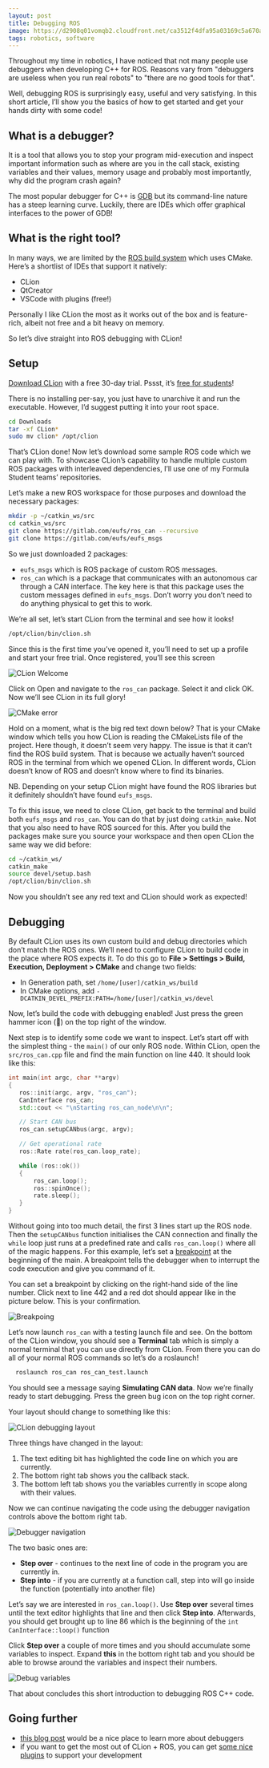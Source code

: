 ```yaml
---
layout: post
title: Debugging ROS
image: https://d2908q01vomqb2.cloudfront.net/ca3512f4dfa95a03169c5a670a4c91a19b3077b4/2018/11/26/ros-logo.jpg
tags: robotics, software
---
```


Throughout my time in robotics, I have noticed that not many people use debuggers when developing C++ for ROS. Reasons vary from "debuggers are useless when you run real robots" to "there are no good tools for that".

Well, debugging ROS is surprisingly easy, useful and very satisfying. In this short article, I’ll show you the basics of how to get started and get your hands dirty with some code!

## What is a debugger?

It is a tool that allows you to stop your program mid-execution and inspect important information such as where are you in the call stack, existing variables and their values, memory usage and probably most importantly, why did the program crash again?

The most popular debugger for C++ is [GDB](https://www.gnu.org/software/gdb/) but its command-line nature has a steep learning curve. Luckily, there are IDEs which offer graphical interfaces to the power of GDB!

## What is the right tool?

In many ways, we are limited by the [ROS build system](http://wiki.ros.org/catkin) which uses CMake. Here’s a shortlist of IDEs that support it natively:

- CLion
- QtCreator
- VSCode with plugins (free!)

Personally I like CLion the most as it works out of the box and is feature-rich, albeit not free and a bit heavy on memory.

So let’s dive straight into ROS debugging with CLion!

## Setup

[Download CLion](https://www.jetbrains.com/clion/download/) with a free 30-day trial. Pssst, it’s [free for students](https://www.jetbrains.com/student/)!

There is no installing per-say, you just have to unarchive it and run the executable. However, I’d suggest putting it into your root space.

```bash
cd Downloads
tar -xf CLion*
sudo mv clion* /opt/clion
```

That’s CLion done! Now let’s download some sample ROS code which we can play with. To showcase CLion’s capability to handle multiple custom ROS packages with interleaved dependencies, I’ll use one of my Formula Student teams’ repositories.

Let’s make a new ROS workspace for those purposes and download the necessary packages:

```bash
mkdir -p ~/catkin_ws/src
cd catkin_ws/src
git clone https://gitlab.com/eufs/ros_can --recursive
git clone https://gitlab.com/eufs/eufs_msgs
```

So we just downloaded 2 packages:

- `eufs_msgs` which is ROS package of custom ROS messages.
- `ros_can` which is a package that communicates with an autonomous car through a CAN interface. The key here is that this package uses the custom messages defined in `eufs_msgs`. Don’t worry you don’t need to do anything physical to get this to work.

We’re all set, let’s start CLion from the terminal and see how it looks!

```bash
/opt/clion/bin/clion.sh
```

Since this is the first time you’ve opened it, you’ll need to set up a profile and start your free trial. Once registered, you’ll see this screen

![CLion Welcome](../img/clion_welcome.png)

Click on Open and navigate to the `ros_can` package. Select it and click OK. Now we’ll see CLion in its full glory!

![CMake error](../img/clion_cmake_error.png)

Hold on a moment, what is the big red text down below? That is your CMake window which tells you how CLion is reading the CMakeLists file of the project. Here though, it doesn’t seem very happy. The issue is that it can’t find the ROS build system. That is because we actually haven’t sourced ROS in the terminal from which we opened CLion. In different words, CLion doesn’t know of ROS and doesn’t know where to find its binaries.

NB. Depending on your setup CLion might have found the ROS libraries but it definitely shouldn’t have found `eufs_msgs`.

To fix this issue, we need to close CLion, get back to the terminal and build both `eufs_msgs` and `ros_can`. You can do that by just doing `catkin_make`. Not that you also need to have ROS sourced for this. After you build the packages make sure you source your workspace and then open CLion the same way we did before:

```bash
cd ~/catkin_ws/
catkin_make
source devel/setup.bash
/opt/clion/bin/clion.sh
```

Now you shouldn’t see any red text and CLion should work as expected!

## Debugging

By default CLion uses its own custom build and debug directories which don’t match the ROS ones. We’ll need to configure CLion to build code in the place where ROS expects it. To do this go to **File > Settings > Build, Execution, Deployment > CMake** and change two fields:

- In Generation path, set `/home/[user]/catkin_ws/build`
- In CMake options, add `-DCATKIN_DEVEL_PREFIX:PATH=/home/[user]/catkin_ws/devel`

Now, let’s build the code with debugging enabled! Just press the green hammer icon (🔨) on the top right of the window.

Next step is to identify some code we want to inspect. Let’s start off with the simplest thing - the `main()` of our only ROS node. Within CLion, open the `src/ros_can.cpp` file and find the main function on line 440. It should look like this:

```cpp
int main(int argc, char **argv)
{
   ros::init(argc, argv, "ros_can");
   CanInterface ros_can;
   std::cout << "\nStarting ros_can_node\n\n";

   // Start CAN bus
   ros_can.setupCANbus(argc, argv);

   // Get operational rate
   ros::Rate rate(ros_can.loop_rate);

   while (ros::ok())
   {
       ros_can.loop();
       ros::spinOnce();
       rate.sleep();
   }
}
```

Without going into too much detail, the first 3 lines start up the ROS node. Then the `setupCANbus` function initialises the CAN connection and finally the `while` loop just runs at a predefined rate and calls `ros_can.loop()` where all of the magic happens. For this example, let’s set a [breakpoint](https://en.wikipedia.org/wiki/Breakpoint) at the beginning of the main. A breakpoint tells the debugger when to interrupt the code execution and give you command of it.

You can set a breakpoint by clicking on the right-hand side of the line number. Click next to line 442 and a red dot should appear like in the picture below. This is your confirmation.

![Breakpoing](../img/clion_breakpoint.png)

Let’s now launch `ros_can` with a testing launch file and see. On the bottom of the CLion window, you should see a **Terminal** tab which is simply a normal terminal that you can use directly from CLion. From there you can do all of your normal ROS commands so let’s do a roslaunch!

```bash
  roslaunch ros_can ros_can_test.launch
```

You should see a message saying **Simulating CAN data**. Now we’re finally ready to start debugging. Press the green bug icon on the top right corner.

Your layout should change to something like this:

![CLion debugging layout](../img/clion_debug_view.png)

Three things have changed in the layout:

1. The text editing bit has highlighted the code line on which you are currently.
2. The bottom right tab shows you the callback stack.
3. The bottom left tab shows you the variables currently in scope along with their values.

Now we can continue navigating the code using the debugger navigation controls above the bottom right tab.

![Debugger navigation](../img/clion_debug_steps.png)

The two basic ones are:

- **Step over** - continues to the next line of code in the program you are currently in.
- **Step into** - if you are currently at a function call, step into will go inside the function (potentially into another file)

Let’s say we are interested in `ros_can.loop()`. Use **Step over** several times until the text editor highlights that line and then click **Step into**. Afterwards, you should get brought up to line 86 which is the beginning of the `int CanInterface::loop()` function

Click **Step over** a couple of more times and you should accumulate some variables to inspect. Expand **this** in the bottom right tab and you should be able to browse around the variables and inspect their numbers.

![Debug variables](../img/clion_debug_vars.png)

That about concludes this short introduction to debugging ROS C++ code.

## Going further

- [this blog post](https://blog.jetbrains.com/clion/2015/05/debug-clion/) would be a nice place to learn more about debuggers
- if you want to get the most out of CLion + ROS, you can get [some nice plugins](http://wiki.ros.org/IDEs#CLion) to support your development
